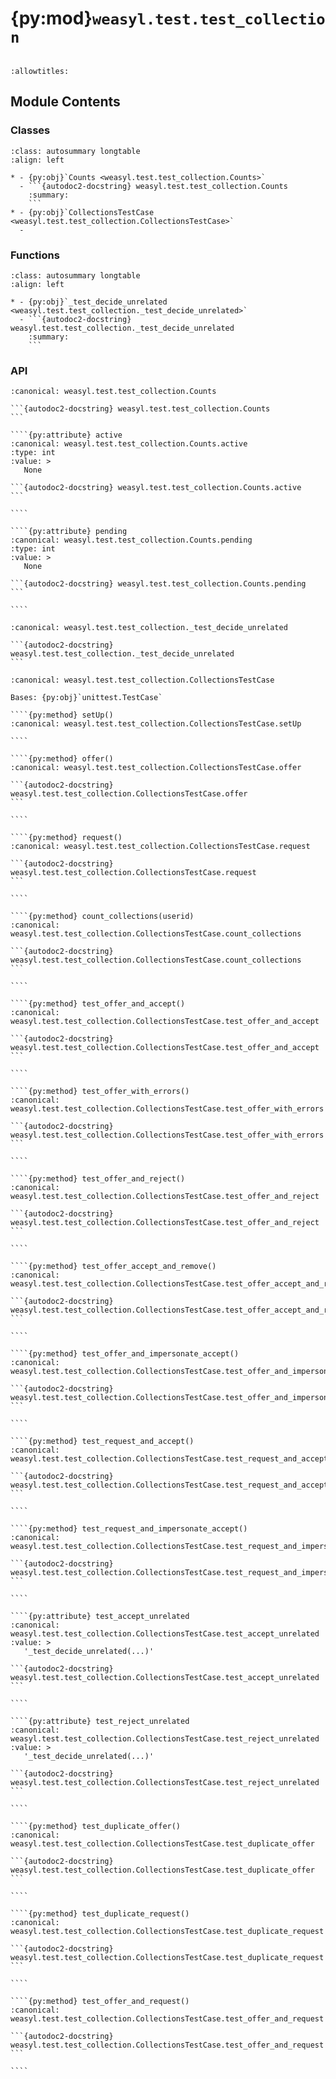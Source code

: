 # {py:mod}`weasyl.test.test_collection`

```{py:module} weasyl.test.test_collection
```

```{autodoc2-docstring} weasyl.test.test_collection
:allowtitles:
```

## Module Contents

### Classes

````{list-table}
:class: autosummary longtable
:align: left

* - {py:obj}`Counts <weasyl.test.test_collection.Counts>`
  - ```{autodoc2-docstring} weasyl.test.test_collection.Counts
    :summary:
    ```
* - {py:obj}`CollectionsTestCase <weasyl.test.test_collection.CollectionsTestCase>`
  -
````

### Functions

````{list-table}
:class: autosummary longtable
:align: left

* - {py:obj}`_test_decide_unrelated <weasyl.test.test_collection._test_decide_unrelated>`
  - ```{autodoc2-docstring} weasyl.test.test_collection._test_decide_unrelated
    :summary:
    ```
````

### API

`````{py:class} Counts
:canonical: weasyl.test.test_collection.Counts

```{autodoc2-docstring} weasyl.test.test_collection.Counts
```

````{py:attribute} active
:canonical: weasyl.test.test_collection.Counts.active
:type: int
:value: >
   None

```{autodoc2-docstring} weasyl.test.test_collection.Counts.active
```

````

````{py:attribute} pending
:canonical: weasyl.test.test_collection.Counts.pending
:type: int
:value: >
   None

```{autodoc2-docstring} weasyl.test.test_collection.Counts.pending
```

````

`````

````{py:function} _test_decide_unrelated(decide)
:canonical: weasyl.test.test_collection._test_decide_unrelated

```{autodoc2-docstring} weasyl.test.test_collection._test_decide_unrelated
```
````

`````{py:class} CollectionsTestCase(methodName='runTest')
:canonical: weasyl.test.test_collection.CollectionsTestCase

Bases: {py:obj}`unittest.TestCase`

````{py:method} setUp()
:canonical: weasyl.test.test_collection.CollectionsTestCase.setUp

````

````{py:method} offer()
:canonical: weasyl.test.test_collection.CollectionsTestCase.offer

```{autodoc2-docstring} weasyl.test.test_collection.CollectionsTestCase.offer
```

````

````{py:method} request()
:canonical: weasyl.test.test_collection.CollectionsTestCase.request

```{autodoc2-docstring} weasyl.test.test_collection.CollectionsTestCase.request
```

````

````{py:method} count_collections(userid)
:canonical: weasyl.test.test_collection.CollectionsTestCase.count_collections

```{autodoc2-docstring} weasyl.test.test_collection.CollectionsTestCase.count_collections
```

````

````{py:method} test_offer_and_accept()
:canonical: weasyl.test.test_collection.CollectionsTestCase.test_offer_and_accept

```{autodoc2-docstring} weasyl.test.test_collection.CollectionsTestCase.test_offer_and_accept
```

````

````{py:method} test_offer_with_errors()
:canonical: weasyl.test.test_collection.CollectionsTestCase.test_offer_with_errors

```{autodoc2-docstring} weasyl.test.test_collection.CollectionsTestCase.test_offer_with_errors
```

````

````{py:method} test_offer_and_reject()
:canonical: weasyl.test.test_collection.CollectionsTestCase.test_offer_and_reject

```{autodoc2-docstring} weasyl.test.test_collection.CollectionsTestCase.test_offer_and_reject
```

````

````{py:method} test_offer_accept_and_remove()
:canonical: weasyl.test.test_collection.CollectionsTestCase.test_offer_accept_and_remove

```{autodoc2-docstring} weasyl.test.test_collection.CollectionsTestCase.test_offer_accept_and_remove
```

````

````{py:method} test_offer_and_impersonate_accept()
:canonical: weasyl.test.test_collection.CollectionsTestCase.test_offer_and_impersonate_accept

```{autodoc2-docstring} weasyl.test.test_collection.CollectionsTestCase.test_offer_and_impersonate_accept
```

````

````{py:method} test_request_and_accept()
:canonical: weasyl.test.test_collection.CollectionsTestCase.test_request_and_accept

```{autodoc2-docstring} weasyl.test.test_collection.CollectionsTestCase.test_request_and_accept
```

````

````{py:method} test_request_and_impersonate_accept()
:canonical: weasyl.test.test_collection.CollectionsTestCase.test_request_and_impersonate_accept

```{autodoc2-docstring} weasyl.test.test_collection.CollectionsTestCase.test_request_and_impersonate_accept
```

````

````{py:attribute} test_accept_unrelated
:canonical: weasyl.test.test_collection.CollectionsTestCase.test_accept_unrelated
:value: >
   '_test_decide_unrelated(...)'

```{autodoc2-docstring} weasyl.test.test_collection.CollectionsTestCase.test_accept_unrelated
```

````

````{py:attribute} test_reject_unrelated
:canonical: weasyl.test.test_collection.CollectionsTestCase.test_reject_unrelated
:value: >
   '_test_decide_unrelated(...)'

```{autodoc2-docstring} weasyl.test.test_collection.CollectionsTestCase.test_reject_unrelated
```

````

````{py:method} test_duplicate_offer()
:canonical: weasyl.test.test_collection.CollectionsTestCase.test_duplicate_offer

```{autodoc2-docstring} weasyl.test.test_collection.CollectionsTestCase.test_duplicate_offer
```

````

````{py:method} test_duplicate_request()
:canonical: weasyl.test.test_collection.CollectionsTestCase.test_duplicate_request

```{autodoc2-docstring} weasyl.test.test_collection.CollectionsTestCase.test_duplicate_request
```

````

````{py:method} test_offer_and_request()
:canonical: weasyl.test.test_collection.CollectionsTestCase.test_offer_and_request

```{autodoc2-docstring} weasyl.test.test_collection.CollectionsTestCase.test_offer_and_request
```

````

`````
